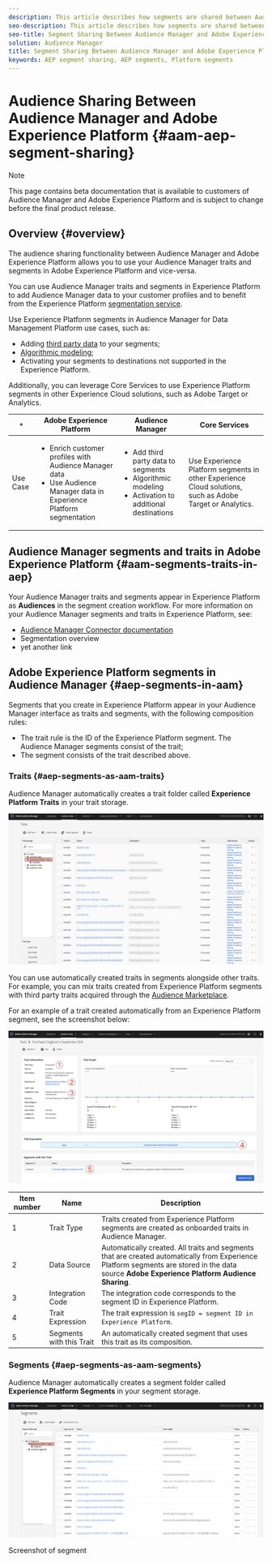 ```yaml
---
description: This article describes how segments are shared between Audience Manager and Adobe Experience Platform.
seo-description: This article describes how segments are shared between Audience Manager and Adobe Experience Platform.
seo-title: Segment Sharing Between Audience Manager and Adobe Experience Platform
solution: Audience Manager
title: Segment Sharing Between Audience Manager and Adobe Experience Platform
keywords: AEP segment sharing, AEP segments, Platform segments
---
```


# Audience Sharing Between Audience Manager and Adobe Experience Platform {#aam-aep-segment-sharing}

>[!NOTE]
>
>This page contains beta documentation that is available to customers of Audience Manager and Adobe Experience Platform and is subject to change before the final product release.

## Overview {#overview}

The audience sharing functionality between Audience Manager and Adobe Experience Platform allows you to use your Audience Manager traits and segments in Adobe Experience Platform and vice-versa.

You can use Audience Manager traits and segments in Experience Platform to add Audience Manager data to your customer profiles and to benefit from the Experience Platform [segmentation service](https://www.adobe.io/apis/experienceplatform/home/profile-identity-segmentation/profile-identity-segmentation-services.html#!end-user/markdown/segmentation_overview/segmentation.md). 

Use Experience Platform segments in Audience Manager for Data Management Platform use cases, such as:
* Adding [third party data](/help/using/overview/data-types-collected.md#third-party-data) to your segments;
* [Algorithmic modeling](/help/using/features/algorithmic-models/understanding-models.md);
* Activating your segments to destinations not supported in the Experience Platform.

Additionally, you can leverage Core Services to use Experience Platform segments in other Experience Cloud solutions, such as Adobe Target or Analytics. 


`*` | Adobe Experience Platform | Audience Manager | Core Services
---------|----------|---------|---------
 Use Case | <ul><li>Enrich customer profiles with Audience Manager data</li><li>Use Audience Manager data in Experience Platform segmentation</li></ul> | <ul><li>Add third party data to segments</li><li>Algorithmic modeling</li><li>Activation to additional destinations</li></ul> | Use Experience Platform segments in other Experience Cloud solutions, such as Adobe Target or Analytics.

## Audience Manager segments and traits in Adobe Experience Platform {#aam-segments-traits-in-aep}

Your Audience Manager traits and segments appear in Experience Platform as **Audiences** in the segment creation workflow. For more information on your Audience Manager segments and traits in Experience Platform, see:

* [Audience Manager Connector documentation](https://www.adobe.io/apis/experienceplatform/home/data-ingestion/data-ingestion-services.html#!api-specification/markdown/narrative/technical_overview/acp_connectors_overview/audience_manager_connector.md)
* Segmentation overview
* yet another link

## Adobe Experience Platform segments in Audience Manager {#aep-segments-in-aam}

Segments that you create in Experience Platform appear in your Audience Manager interface as traits and segments, with the following composition rules:
* The trait rule is the ID of the Experience Platform segment.
The Audience Manager segments consist of the trait;
* The segment consists of the trait described above. 

### Traits {#aep-segments-as-aam-traits}

Audience Manager automatically creates a trait folder called **Experience Platform Traits** in your trait storage.  

![Traits from Experience Platform dashboard](/help/using/integration/integration-aep/assets/aep-traits-dashboard.png)

You can use automatically created traits in segments alongside other traits. For example, you can mix traits created from Experience Platform segments with third party traits acquired through the [Audience Marketplace](/help/using/features/audience-marketplace/audience-marketplace.md).

For an example of a trait created automatically from an Experience Platform segment, see the screenshot below:

![Trait from Experience Platform](/help/using/integration/integration-aep/assets/aep-trait-numbered.png)


Item number | Name | Description
---------|----------|---------
 1 | Trait Type | Traits created from Experience Platform segments are created as onboarded traits in Audience Manager.
 2 | Data Source | Automatically created. All traits and segments that are created automatically from Experience Platform segments are stored in the data source **Adobe Experience Platform Audience Sharing**.
 3 | Integration Code | The integration code corresponds to the segment ID in Experience Platform.
 4 | Trait Expression | The trait expression is `segID = segment ID in Experience Platform`.
 5 | Segments with this Trait | An automatically created segment that uses this trait as its composition. 

### Segments {#aep-segments-as-aam-segments}

Audience Manager automatically creates a segment folder called **Experience Platform Segments** in your segment storage.  

![Screenshot of dashboard](/help/using/integration/integration-aep/assets/aep-segments-dashboard.png)

Screenshot of segment